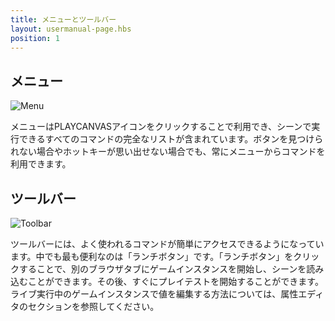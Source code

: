 ```yaml
---
title: メニューとツールバー
layout: usermanual-page.hbs
position: 1
---
```


## メニュー

![Menu][1]

メニューはPLAYCANVASアイコンをクリックすることで利用でき、シーンで実行できるすべてのコマンドの完全なリストが含まれています。ボタンを見つけられない場合やホットキーが思い出せない場合でも、常にメニューからコマンドを利用できます。

## ツールバー

![Toolbar][2]

ツールバーには、よく使われるコマンドが簡単にアクセスできるようになっています。中でも最も便利なのは「ランチボタン」です。「ランチボタン」をクリックすることで、別のブラウザタブにゲームインスタンスを開始し、シーンを読み込むことができます。その後、すぐにプレイテストを開始することができます。ライブ実行中のゲームインスタンスで値を編集する方法については、属性エディタのセクションを参照してください。

[1]: /images/user-manual/editor/menus-and-toolbar/menu.png
[2]: /images/user-manual/editor/menus-and-toolbar/toolbar.png
